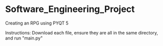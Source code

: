 # Software_Engineering_Project
Creating an RPG using PYQT 5

Instructions: 
Download each file, ensure they are all in the same directory, and run "main.py"
